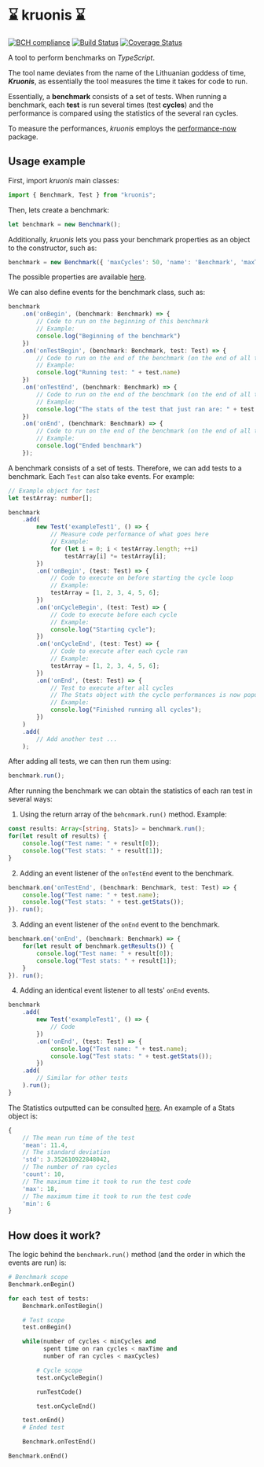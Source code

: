 # :hourglass: kruonis :hourglass:

[![BCH compliance](https://bettercodehub.com/edge/badge/most-inesctec/kruonis?branch=master)](https://bettercodehub.com/)
[![Build Status](https://travis-ci.com/most-inesctec/kruonis.svg?token=J52cxsfW92GANe4gUJgy&branch=master)](https://travis-ci.com/most-inesctec/kruonis)
[![Coverage Status](https://coveralls.io/repos/github/most-inesctec/kruonis/badge.svg?branch=master)](https://coveralls.io/github/most-inesctec/kruonis?branch=master)

A tool to perform benchmarks on _TypeScript_.

The tool name deviates from the name of the Lithuanian goddess of time, ___Kruonis___, as essentially the tool measures the time it takes for code to run.

Essentially, a __benchmark__ consists of a set of tests.
When running a benchmark, each __test__ is run several times (test __cycles__) and the performance is compared using the statistics of the several ran cycles.

To measure the performances, _kruonis_ employs the [performance-now](https://www.npmjs.com/package/performance-now) package.


## Usage example

First, import _kruonis_ main classes:

```TypeScript
import { Benchmark, Test } from "kruonis";
```

Then, lets create a benchmark:

```TypeScript
let benchmark = new Benchmark();
```

Additionally, _kruonis_ lets you pass your benchmark properties as an object to the constructor, such as: 

```TypeScript
benchmark = new Benchmark({ 'maxCycles': 50, 'name': 'Benchmark', 'maxTime': 15 });
```

The possible properties are available [here](https://github.com/most-inesctec/kruonis/blob/master/src/BenchmarkProperties.ts).

We can also define events for the benchmark class, such as:
```TypeScript
benchmark
    .on('onBegin', (benchmark: Benchmark) => {
        // Code to run on the beginning of this benchmark
        // Example:
        console.log("Beginning of the benchmark")
    })
    .on('onTestBegin', (benchmark: Benchmark, test: Test) => {
        // Code to run on the end of the benchmark (on the end of all tests)
        // Example:
        console.log("Running test: " + test.name)
    })
    .on('onTestEnd', (benchmark: Benchmark) => {
        // Code to run on the end of the benchmark (on the end of all tests)
        // Example:
        console.log("The stats of the test that just ran are: " + test.getStats())
    })
    .on('onEnd', (benchmark: Benchmark) => {
        // Code to run on the end of the benchmark (on the end of all tests)
        // Example:
        console.log("Ended benchmark")
    });
```

A benchmark consists of a set of tests. Therefore, we can add tests to a benchmark. Each `Test` can also take events. For example:

```TypeScript
// Example object for test
let testArray: number[];

benchmark
    .add(
        new Test('exampleTest1', () => {
            // Measure code performance of what goes here
            // Example:
            for (let i = 0; i < testArray.length; ++i)
                testArray[i] *= testArray[i];
        })
        .on('onBegin', (test: Test) => {
            // Code to execute on before starting the cycle loop
            // Example:
            testArray = [1, 2, 3, 4, 5, 6];
        })
        .on('onCycleBegin', (test: Test) => {
            // Code to execute before each cycle
            // Example:
            console.log("Starting cycle");
        })
        .on('onCycleEnd', (test: Test) => {
            // Code to execute after each cycle ran
            // Example:
            testArray = [1, 2, 3, 4, 5, 6];
        })
        .on('onEnd', (test: Test) => {
            // Test to execute after all cycles
            // The Stats object with the cycle performances is now populated
            // Example:
            console.log("Finished running all cycles");
        })
    )
    .add(
        // Add another test ...
    );
```

After adding all tests, we can then run them using:
```TypeScript
benchmark.run();
```

After running the benchmark we can obtain the statistics of each ran test in several ways:
1. Using the return array of the `behcnmark.run()` method. Example:
```TypeScript
const results: Array<[string, Stats]> = benchmark.run();
for(let result of results) {
    console.log("Test name: " + result[0]);
    console.log("Test stats: " + result[1]);
}
```
2. Adding an event listener of the `onTestEnd` event to the benchmark.
```TypeScript
benchmark.on('onTestEnd', (benchmark: Benchmark, test: Test) => {
    console.log("Test name: " + test.name);
    console.log("Test stats: " + test.getStats());
}). run();
```
3. Adding an event listener of the `onEnd` event to the benchmark.
```TypeScript
benchmark.on('onEnd', (benchmark: Benchmark) => {
    for(let result of benchmark.getResults()) {
        console.log("Test name: " + result[0]);
        console.log("Test stats: " + result[1]);
    }
}). run();
```
4. Adding an identical event listener to all tests' `onEnd` events.
```TypeScript
benchmark
    .add(
        new Test('exampleTest1', () => {
            // Code
        })
        .on('onEnd', (test: Test) => {
            console.log("Test name: " + test.name);
            console.log("Test stats: " + test.getStats());
        })
    .add(
        // Similar for other tests
    ).run();
}
```

The Statistics outputted can be consulted [here](https://github.com/most-inesctec/kruonis/blob/master/src/Stats/Stats.ts). An example of a Stats object is:
```TypeScript
{
    // The mean run time of the test
    'mean': 11.4,
    // The standard deviation
    'std': 3.352610922848042,
    // The number of ran cycles
    'count': 10,
    // The maximum time it took to run the test code
    'max': 18,
    // The maximum time it took to run the test code
    'min': 6
}
```

## How does it work?

The logic behind the `benchmark.run()` method (and the order in which the events are run) is:
```python
# Benchmark scope
Benchmark.onBegin()

for each test of tests:
    Benchmark.onTestBegin()

    # Test scope
    test.onBegin()

    while(number of cycles < minCycles and
          spent time on ran cycles < maxTime and
          number of ran cycles < maxCycles)

        # Cycle scope
        test.onCycleBegin()

        runTestCode()

        test.onCycleEnd()

    test.onEnd()
    # Ended test

    Benchmark.onTestEnd()

Benchmark.onEnd()
```